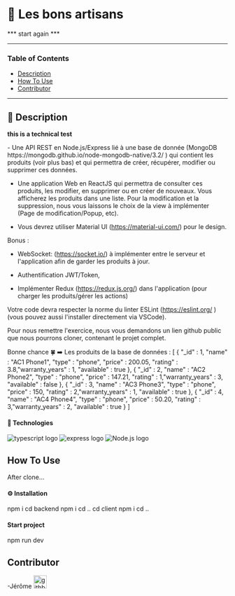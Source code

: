 # 🚀 Les bons artisans
*** start again ***

---

### Table of Contents

- [Description](#description)
- [How To Use](#how-to-use)
- [Contributor](#contributor)

---

## 📖 Description

**this is a technical test**

<div>
- Une API REST en Node.js/Express lié à une base de donnée (MongoDB https://mongodb.github.io/node-mongodb-native/3.2/ ) qui contient les produits (voir plus bas) et qui permettra de créer, récupérer, modifier ou supprimer ces données.

- Une application Web en ReactJS qui permettra de consulter ces produits, les modifier, en supprimer ou en créer de nouveaux. Vous afficherez les produits dans une liste. Pour la modification et la suppression, nous vous laissons le choix de la view à implémenter (Page de modification/Popup, etc).

- Vous devrez utiliser Material UI (https://material-ui.com/) pour le design.

Bonus :

- WebSocket: (https://socket.io/) à implémenter entre le serveur et l'application afin de garder les produits à jour.

- Authentification JWT/Token,

- Implémenter Redux (https://redux.js.org/) dans l'application (pour charger les produits/gérer les actions)

Votre code devra respecter la norme du linter ESLint (https://eslint.org/ ) (vous pouvez aussi l'installer directement via VSCode).

Pour nous remettre l'exercice, nous vous demandons un lien github public que nous pourrons cloner, contenant le projet complet.

Bonne chance 🍀 ➡️ Les produits de la base de données : [ { "_id" : 1, "name" : "AC1 Phone1", "type" : "phone", "price" : 200.05, "rating" : 3.8,"warranty_years" : 1, "available" : true }, { "_id" : 2, "name" : "AC2 Phone2", "type" : "phone", "price" : 147.21, "rating" : 1,"warranty_years" : 3, "available" : false }, { "_id" : 3, "name" : "AC3 Phone3", "type" : "phone", "price" : 150, "rating" : 2,"warranty_years" : 1, "available" : true }, { "_id" : 4, "name" : "AC4 Phone4", "type" : "phone", "price" : 50.20, "rating" : 3,"warranty_years" : 2, "available" : true } ]

</div>

#### 🔬 Technologies

<div>
    <img src="https://img.shields.io/badge/Typescrypt-2C95E9?style=for-the-badge&logo=typescript&logoColor=white" alt="typescript logo"/>
    <img src="https://img.shields.io/badge/Express.js-000000?style=for-the-badge&logo=express&logoColor=white" alt="express logo"/>
    <img src="https://img.shields.io/badge/Node.js-339933?style=for-the-badge&logo=nodedotjs&logoColor=white" alt="Node.js logo"/>
</div>

## How To Use
After clone...
#### ⚙️ Installation
npm i
cd backend 
npm i 
cd ..
cd client
npm i 
cd ..
#### Start project 
npm run dev


## Contributor

-<spam>Jérôme</spam> [<img alt="githb link" width="30px" src="./img/Octocat.jpg"/>][jérôme]
<br />
<br />

[jérôme]: https://github.com/jeromeEliezer
